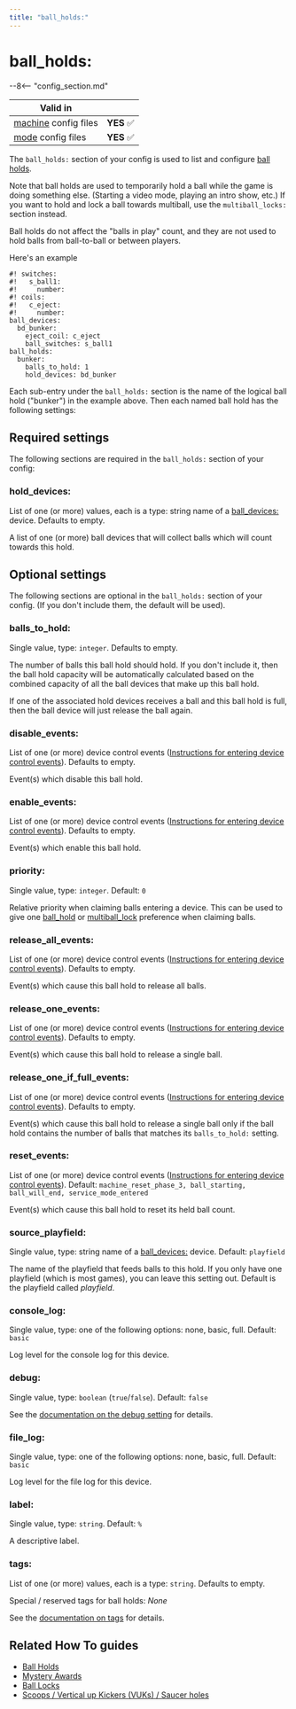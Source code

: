 ```yaml
---
title: "ball_holds:"
---
```


# ball_holds:


--8<-- "config_section.md"

| Valid in | |
|-----|:----:|
|[machine](instructions/machine_config.md) config files |**YES** :white_check_mark:|
|[mode](instructions/mode_config.md) config files|**YES** :white_check_mark:|

The `ball_holds:` section of your config is used to list and configure
[ball holds](../game_logic/ball_holds.md).

Note that ball holds are used to temporarily hold a ball while the game
is doing something else. (Starting a video mode, playing an intro show,
etc.) If you want to hold and lock a ball towards multiball, use the
`multiball_locks:` section instead.

Ball holds do not affect the "balls in play" count, and they are not
used to hold balls from ball-to-ball or between players.

Here's an example

``` mpf-config
#! switches:
#!   s_ball1:
#!     number:
#! coils:
#!   c_eject:
#!     number:
ball_devices:
  bd_bunker:
    eject_coil: c_eject
    ball_switches: s_ball1
ball_holds:
  bunker:
    balls_to_hold: 1
    hold_devices: bd_bunker
```

Each sub-entry under the `ball_holds:` section is the name of the
logical ball hold ("bunker") in the example above. Then each named
ball hold has the following settings:

## Required settings

The following sections are required in the `ball_holds:` section of your
config:

### hold_devices:

List of one (or more) values, each is a type: string name of a
[ball_devices:](ball_devices.md) device.
Defaults to empty.

A list of one (or more) ball devices that will collect balls which will
count towards this hold.

## Optional settings

The following sections are optional in the `ball_holds:` section of your
config. (If you don't include them, the default will be used).

### balls_to_hold:

Single value, type: `integer`. Defaults to empty.

The number of balls this ball hold should hold. If you don't include
it, then the ball hold capacity will be automatically calculated based
on the combined capacity of all the ball devices that make up this ball
hold.

If one of the associated hold devices receives a ball and this ball hold
is full, then the ball device will just release the ball again.

### disable_events:

List of one (or more) device control events
([Instructions for entering device control events](instructions/device_control_events.md)). Defaults to empty.

Event(s) which disable this ball hold.

### enable_events:

List of one (or more) device control events
([Instructions for entering device control events](instructions/device_control_events.md)). Defaults to empty.

Event(s) which enable this ball hold.

### priority:

Single value, type: `integer`. Default: `0`

Relative priority when claiming balls entering a device. This can be
used to give one [ball_hold](ball_holds.md)
or [multiball_lock](multiball_locks.md)
preference when claiming balls.

### release_all_events:

List of one (or more) device control events
([Instructions for entering device control events](instructions/device_control_events.md)). Defaults to empty.

Event(s) which cause this ball hold to release all balls.

### release_one_events:

List of one (or more) device control events
([Instructions for entering device control events](instructions/device_control_events.md)). Defaults to empty.

Event(s) which cause this ball hold to release a single ball.

### release_one_if_full_events:

List of one (or more) device control events
([Instructions for entering device control events](instructions/device_control_events.md)). Defaults to empty.

Event(s) which cause this ball hold to release a single ball only if the
ball hold contains the number of balls that matches its `balls_to_hold:`
setting.

### reset_events:

List of one (or more) device control events
([Instructions for entering device control events](instructions/device_control_events.md)). Default:
`machine_reset_phase_3, ball_starting, ball_will_end, service_mode_entered`

Event(s) which cause this ball hold to reset its held ball count.

### source_playfield:

Single value, type: string name of a
[ball_devices:](ball_devices.md) device.
Default: `playfield`

The name of the playfield that feeds balls to this hold. If you only
have one playfield (which is most games), you can leave this setting
out. Default is the playfield called *playfield*.

### console_log:

Single value, type: one of the following options: none, basic, full.
Default: `basic`

Log level for the console log for this device.

### debug:

Single value, type: `boolean` (`true`/`false`). Default: `false`

See the
[documentation on the debug setting](instructions/debug.md) for details.

### file_log:

Single value, type: one of the following options: none, basic, full.
Default: `basic`

Log level for the file log for this device.

### label:

Single value, type: `string`. Default: `%`

A descriptive label.

### tags:

List of one (or more) values, each is a type: `string`. Defaults to
empty.

Special / reserved tags for ball holds: *None*

See the
[documentation on tags](instructions/tags.md) for details.

## Related How To guides

* [Ball Holds](../game_logic/ball_holds.md)
* [Mystery Awards](../cookbook/mystery_award.md)
* [Ball Locks](../game_logic/ball_locks.md)
* [Scoops / Vertical up Kickers (VUKs) / Saucer holes](../mechs/scoops.md)
